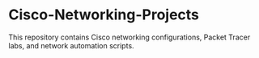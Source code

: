 # Cisco-Networking-Projects
This repository contains Cisco networking configurations, Packet Tracer labs, and network automation scripts.
